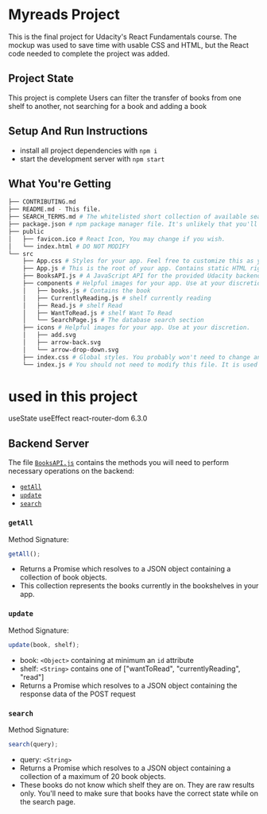 # Myreads Project

This is the final project for Udacity's React Fundamentals course. The mockup was used to save time with usable CSS and HTML, but the React code needed to complete the project was added.


## Project State

This project is complete Users can filter the transfer of books from one shelf to another, not searching for a book and adding a book


## Setup And Run Instructions 

- install all project dependencies with `npm i`
- start the development server with `npm start`


## What You're Getting

```bash
├── CONTRIBUTING.md
├── README.md - This file.
├── SEARCH_TERMS.md # The whitelisted short collection of available search terms for you to use with your app.
├── package.json # npm package manager file. It's unlikely that you'll need to modify this.
├── public
│   ├── favicon.ico # React Icon, You may change if you wish.
│   └── index.html # DO NOT MODIFY
└── src
    ├── App.css # Styles for your app. Feel free to customize this as you desire.
    ├── App.js # This is the root of your app. Contains static HTML right now.
    ├── BooksAPI.js # A JavaScript API for the provided Udacity backend. Instructions for the methods are below.
    ├── components # Helpful images for your app. Use at your discretion.
    │   ├── books.js # Contains the book
    │   ├── CurrentlyReading.js # shelf currently reading
    │   ├── Read.js # shelf Read
    │   ├── WantToRead.js # shelf Want To Read
    │   └── SearchPage.js # The database search section
    ├── icons # Helpful images for your app. Use at your discretion.
    │   ├── add.svg
    │   ├── arrow-back.svg
    │   └── arrow-drop-down.svg
    ├── index.css # Global styles. You probably won't need to change anything here.
    └── index.js # You should not need to modify this file. It is used for DOM rendering only.
```

# used in this project

useState
useEffect
react-router-dom 6.3.0


## Backend Server

The file [`BooksAPI.js`](src/BooksAPI.js) contains the methods you will need to perform necessary operations on the backend:

- [`getAll`](#getall)
- [`update`](#update)
- [`search`](#search)

### `getAll`

Method Signature:

```js
getAll();
```

- Returns a Promise which resolves to a JSON object containing a collection of book objects.
- This collection represents the books currently in the bookshelves in your app.

### `update`

Method Signature:

```js
update(book, shelf);
```

- book: `<Object>` containing at minimum an `id` attribute
- shelf: `<String>` contains one of ["wantToRead", "currentlyReading", "read"]
- Returns a Promise which resolves to a JSON object containing the response data of the POST request

### `search`

Method Signature:

```js
search(query);
```

- query: `<String>`
- Returns a Promise which resolves to a JSON object containing a collection of a maximum of 20 book objects.
- These books do not know which shelf they are on. They are raw results only. You'll need to make sure that books have the correct state while on the search page.

